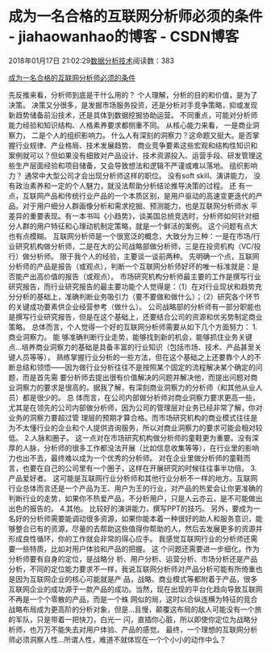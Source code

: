 
# 成为一名合格的互联网分析师必须的条件 - jiahaowanhao的博客 - CSDN博客


2018年01月17日 21:02:29[数据分析技术](https://me.csdn.net/jiahaowanhao)阅读数：383


[成为一名合格的互联网分析师必须的条件](http://cda.pinggu.org/view/15349.html)

先反推来看，分析师到底是干什么用的？
个人理解，分析的目的和价值，是为了决策。
决策又分很多，是发掘市场服务投资，还是分析对手竞争策略，抑或发现新趋势储备前沿技术，还是具体到数据挖掘协助运营。 不同重点，可能对分析师能力经验和知识结构、人格素养要求都侧重不同。
从核心能力来看， 一是商业洞察力， 二是个人的组织影响力。
什么人有深刻的洞察力？这命题又挺大。是否掌握行业规律、产业格局、技术发展趋势、 商业竞争要素这些宏观和结构性知识和案例就可以？但如果没有细致对产品设计、技术资源投入、运营手段、研发管理这些生产层面经验和项目储备，又会导致想法和逻辑不严谨或难以落地。
组织影响力？ 通常中大型公司才会出现分析师这样的职位。 没有soft skill、演讲能力， 没有政治素养和一定的个人魅力，就没法帮助分析结论推导决策的过程。
还 有一点，互联网产品和传统行业产品的一个本质区别，是用户驱动的高速变更迭代的产品。对于用户细分人群画像分析和需求挖掘、预测能力，也是互联网分析师水 平差异的重要表现。有一本书叫《小趋势》，谈美国总统竞选时，分析师如何针对细分人群的用户特征和心理动机制定策略，就是一个鲜活的案例。
这个问题有点大也有点模糊。
互联网分析师是一个很宽泛的概念，大致分为三种：一是在市场/行业研究机构做分析师，二是在大的公司战略部做分析师，三是在投资机构（VC/投行）做分析师。
限于我个人的经验，主要谈一谈前两种。
先明确一个点，互联网分析师的产品是报告（或观点），判断一个互联网分析师好坏的唯一标准就是：是否能产出高价值的报告（或观点）。
市场研究机构分析师最主要的工作是撰写行业研究报告，而行业研究报告的最主要功能个人觉得是：（1）在对行业现状和趋势充分分析的基础上，准确判断业务吸引力（要不要做和做什么）；（2）研究各个环节的关键成功要素供企业经营参考（做什么）。
公司战略部的分析师有一部分职能也是撰写行业研究报告，但是在这个基础上，还要结合公司的资源和优劣势制定商业策略。
总体而言，个人觉得一个好的互联网分析师需要从如下几个方面努力：
1.商业洞察力。
能 够准确判断行业走势，能够找到新的机会，能够抓住业务关键点...培养商业洞察力的基础是具备丰富的行业知识（包括市场、技术、产品甚至关键人员等等）， 熟练掌握行业分析的一些方法，但在这个基础之上还要靠个人的不断总结和领悟——因为做行业分析往往不是按照某个固定的流程解决某个确定的问题，而是首先需 要分析师去提出很有价值解决的问题并解决他，而提出问题对商业洞察力的要求是很高的。据我了解，有深刻商业洞察力的分析师（和其他从业人员）都是很少的。
总 体而言，在公司内部做分析师对商业洞察力要求更高一些，尤其是在领先的公司内部做分析师，因为公司的管理层对业务已经非常了解，你对业务的洞察力要超过管 理层的预期才算合格。而市场研究机构的商业模式往往是为不太懂行业的企业和个人提供咨询服务，所以对商业洞察力的要求可能会相对较低。
2.人脉和圈子。
这一点对在市场研究机构做分析师的童鞋更为重要。没有深厚的人脉，分析师的很多工作都没法开展（比如信息收集等等），在行业里的影响力也出不去，最终难以成为一个优秀的分析师。
对在企业里做分析师的童鞋而言，也要在自己的公司里有一个圈子，这样在开展研究的时候往往事半功倍。
3.产品爱好者。
这可能是互联网行业分析师和其他行业分析不一样的地方。互联网行业总体而言还是一个产品为王、用户为王的行业，对产品的热爱会让你更准确的判断行业的走势，如果你不热爱产品，不分析用户，只是人云亦云，是不可能做出出色的报告的。
4.其他。
比较好的演讲能力，撰写PPT的技巧。
另外，要成为一名好的分析师需要能调动很多资源，如果你能本着一种很好的助人和服务意识，能够整合已有的资源，尽量的去帮助这些值得你帮助的人，然后去发展更多的资源并形成良性循环，你的工作就会非常的得心应手。
我感觉互联网行业的分析师还需要一些特质，比如对用户体验和产品的把握。
这 个问题还需要进一步细化，作为分析师要有自身的定位，是战略分 析、用户分析、运营分析、市场分析还是产品分析，不同的定位能力要求不一样，我说互联网分析师对产品分析可能有所倚重也是因为互联网企业的核心可能就是产 品，战略、商业模式等都附着于产品，很多互联网企业的成功源于一款产品的成功。当然，现在出现的平台化趋向导致互联网不再是一个个零散的产品，而是一个蛛 网似的局，这时以合纵连横为特征的竞合战略布局成为更高阶的分析对象，但是...且慢，颠覆这布局的敌人可能没有一个旅的军队，只是带着一把快刀，白光一 闪，直插你心脏，所以即使你定位为战略分析师，也万万不能失去对用户体验、产品的感觉。
最终，一个理想的互联网分析师必须洞察人性...所谓人性，难道不就体现在一个个小小的动作中么？

